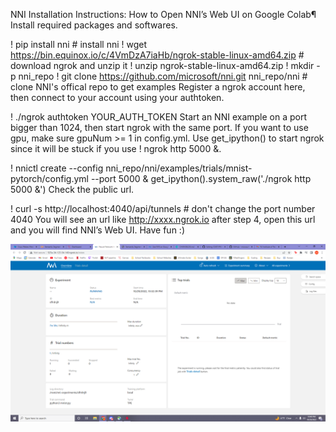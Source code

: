 NNI Installation Instructions:
How to Open NNI’s Web UI on Google Colab¶
Install required packages and softwares.

! pip install nni # install nni
! wget https://bin.equinox.io/c/4VmDzA7iaHb/ngrok-stable-linux-amd64.zip # download ngrok and unzip it
! unzip ngrok-stable-linux-amd64.zip
! mkdir -p nni_repo
! git clone https://github.com/microsoft/nni.git nni_repo/nni # clone NNI's offical repo to get examples
Register a ngrok account here, then connect to your account using your authtoken.

! ./ngrok authtoken YOUR_AUTH_TOKEN
Start an NNI example on a port bigger than 1024, then start ngrok with the same port. If you want to use gpu, make sure gpuNum >= 1 in config.yml. Use get_ipython() to start ngrok since it will be stuck if you use ! ngrok http 5000 &.

! nnictl create --config nni_repo/nni/examples/trials/mnist-pytorch/config.yml --port 5000 &
get_ipython().system_raw('./ngrok http 5000 &')
Check the public url.

! curl -s http://localhost:4040/api/tunnels # don't change the port number 4040
You will see an url like http://xxxx.ngrok.io after step 4, open this url and you will find NNI’s Web UI. Have fun :)


![NNI](NNI.png?raw=true "NNI")
